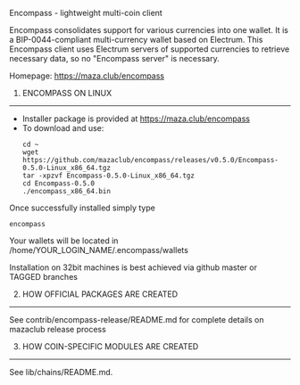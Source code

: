 Encompass - lightweight multi-coin client

Encompass consolidates support for various currencies into one wallet. It is a BIP-0044-compliant multi-currency wallet based on Electrum. This Encompass client uses Electrum servers of supported currencies to retrieve necessary data, so no "Encompass server" is necessary.

Homepage: https://maza.club/encompass

1. ENCOMPASS ON LINUX
----------------------

 - Installer package is provided at https://maza.club/encompass
 - To download and use:
    ```
    cd ~
    wget https://github.com/mazaclub/encompass/releases/v0.5.0/Encompass-0.5.0-Linux_x86_64.tgz
    tar -xpzvf Encompass-0.5.0-Linux_x86_64.tgz
    cd Encompass-0.5.0
    ./encompass_x86_64.bin
    ```


Once successfully installed simply type
   ```
   encompass
   ```
   Your wallets will be located in /home/YOUR_LOGIN_NAME/.encompass/wallets

Installation on 32bit machines is best achieved via github master or TAGGED branches

2. HOW OFFICIAL PACKAGES ARE CREATED
------------------------------------

See contrib/encompass-release/README.md for complete details on mazaclub release process

3. HOW COIN-SPECIFIC MODULES ARE CREATED
----------------------------------------

See lib/chains/README.md.

